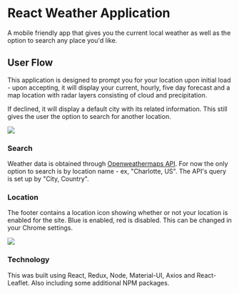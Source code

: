 
# React Weather Application
A mobile friendly app that gives you the current local weather as well as the option to search any place you'd like.



## User Flow

This application is designed to prompt you for your location upon initial load - upon accepting, it will display your current, hourly, five day forecast and a map location with radar layers consisting of cloud and precipitation.



If declined, it will display a default city with its related information. This still gives the user the option to search for another location. 


![](https://i.imgur.com/4nZENbj.png)



### Search


Weather data is obtained through [Openweathermaps API](https://openweathermap.org/ "Openweathermaps API"). For now the only option to search is by location name - ex, "Charlotte, US". The API's query is set up by "City, Country". 

### Location


The footer contains a location icon showing whether or not your location is enabled for the site. Blue is enabled, red is disabled. This can be changed in your Chrome settings.

![](https://i.imgur.com/1HCIV6P.png)




### Technology

This was built using React, Redux, Node, Material-UI, Axios and React-Leaflet. Also including some additional NPM packages.
